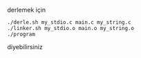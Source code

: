 derlemek için
```
./derle.sh my_stdio.c main.c my_string.c
./linker.sh my_stdio.o main.o my_string.o
./program 
```
diyebilirsiniz

